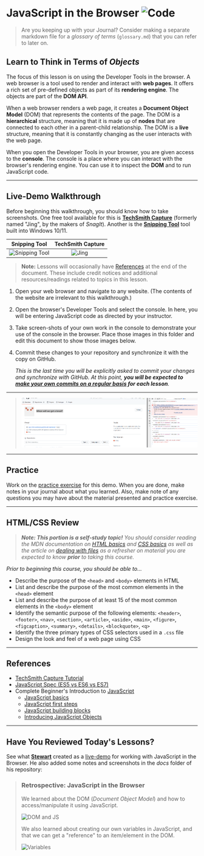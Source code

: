 # JavaScript in the Browser ![Code](https://img.shields.io/badge/Code%20Status-Walkthrough-blueviolet?logo=Visual%20Studio%20Code&labelColor=indigo)

> Are you keeping up with your Journal? Consider making a separate markdown file for a *glossary of terms* (`glossary.md`) that you can refer to later on.

## Learn to Think in Terms of *Objects*

The focus of this lesson is on using the Developer Tools in the browser. A web browser is a tool used to render and interact with **web pages**. It offers a rich set of pre-defined objects as part of its **rendering engine**. The objects are part of the **DOM API**.

When a web browser renders a web page, it creates a **Document Object Model** (DOM) that represents the contents of the page. The DOM is a **hierarchical** structure, meaning that it is made up of **nodes** that are connected to each other in a parent-child relationship. The DOM is a **live** structure, meaning that it is constantly changing as the user interacts with the web page.

When you open the Developer Tools in your browser, you are given access to the **console**. The console is a place where you can interact with the browser's rendering engine. You can use it to inspect the **DOM** and to run JavaScript code.

----

## Live-Demo Walkthrough

Before beginning this walkthrough, you should know how to take screenshots. One free tool available for this is [**TechSmith Capture**](https://www.techsmith.com/jing-tool.html) (formerly named "Jing", by the makers of *SnagIt*). Another is the [**Snipping Tool**](https://support.microsoft.com/en-us/windows/use-snipping-tool-to-capture-screenshots-00246869-1843-655f-f220-97299b865f6b) tool built into Windows 10/11.

| Snipping Tool | TechSmith Capture |
| :---: | :---: |
| ![Snipping Tool](./snipping-tool.png) | ![Jing](https://assets.techsmith.com/Images/content/ce-tutorials-knowmia/techsmith-capture-app.png) |

> **Note:** Lessons will occasionally have [References](#references) at the end of the document. These include credit notices and additional resources/readings related to topics in this lesson.

1. Open your web browser and navigate to any website. (The contents of the website are irrelevant to this walkthrough.)
1. Open the browser's Developer Tools and select the console. In here, you will be entering JavaScript code as directed by your instructor.
1. Take screen-shots of your own work in the console to demonstrate your use of the console in the browser. Place those images in this folder and edit this document to show those images below.
1. Commit these changes to your repository and synchronize it with the copy on GitHub.

   *This is the last time you will be explicitly asked to commit your changes and synchronize with GitHub. At this point, **you will be expected to [make your own commits on a regular basis](../../docs/TheRoutine.md) for each lesson**.*

----

> ![](images/screenshot-2024-01-10-112340.png)

----

## Practice

Work on the [practice exercise](./practice/ReadMe.md) for this demo. When you are done, make notes in your journal about what you learned. Also, make note of any questions you may have about the material presented and practice exercise.

----

## HTML/CSS Review

> ***Note: This portion is a self-study topic!** You should consider reading the MDN documentation on [HTML basics](https://developer.mozilla.org/docs/Learn/Getting_started_with_the_web/HTML_basics) and [CSS basics](https://developer.mozilla.org/docs/Learn/Getting_started_with_the_web/CSS_basics) as well as the article on [dealing with files](https://developer.mozilla.org/docs/Learn/Getting_started_with_the_web/Dealing_with_files) as a refresher on material you are expected to know **prior** to taking this course.*

*Prior to beginning this course, you should be able to...*

- Describe the purpose of the `<head>` and `<body>` elements in HTML
- List and describe the purpose of the most common elements in the `<head>` element
- List and describe the purpose of at least 15 of the most common elements in the `<body>` element
- Identify the semantic purpose of the following elements: `<header>`, `<footer>`, `<nav>`, `<section>`, `<article>`, `<aside>`, `<main>`, `<figure>`, `<figcaption>`, `<summary>`, `<details>`, `<blockquote>`, `<q>`
- Identify the three primary types of CSS selectors used in a `.css` file
- Design the look and feel of a web page using CSS

----

## References

- [TechSmith Capture Tutorial](https://www.techsmith.com/tutorial-capture.html)
- [JavaScript Spec (ES5 vs ES6 vs ES7)](https://developer.mozilla.org/en-US/docs/Web/JavaScript/Language_Resources)
- Complete Beginner's Introduction to [JavaScript](https://developer.mozilla.org/en-US/docs/Web/JavaScript)
  - [JavaScript basics](https://developer.mozilla.org/en-US/docs/Learn/Getting_started_with_the_web/JavaScript_basics)
  - [JavaScript first steps](https://developer.mozilla.org/en-US/docs/Learn/JavaScript/First_steps)
  - [JavaScript building blocks](https://developer.mozilla.org/en-US/docs/Learn/JavaScript/Building_blocks)
  - [Introducing JavaScript Objects](https://developer.mozilla.org/en-US/docs/Learn/JavaScript/Objects)

----

## Have You Reviewed Today's Lessons?

See what [**Stewart**](https://github.com/StewDent) created as a [live-demo](./live-demo/index.html) for working with JavaScript in the Browser. He also added some notes and screenshots in the *docs* folder of his repository:

> ### Retrospective: JavaScript in the Browser
> 
> We learned about the DOM (*Document Object Model*) and how to access/manipulate it using JavaScript.
> 
> ![DOM and JS](./images/computer_program.png)
> 
> We also learned about creating our own variables in JavaScript, and that we can get a "reference" to an item/element in the DOM.
> 
> ![Variables](./images/variables.png)
